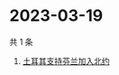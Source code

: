 # 2023-03-19

共 1 条

<!-- BEGIN -->
<!-- 最后更新时间 Sun Mar 19 2023 03:01:45 GMT+0800 (China Standard Time) -->

1. [土耳其支持芬兰加入北约](https://www.zhihu.com/search?q=土耳其支持芬兰加入北约)

<!-- END -->
